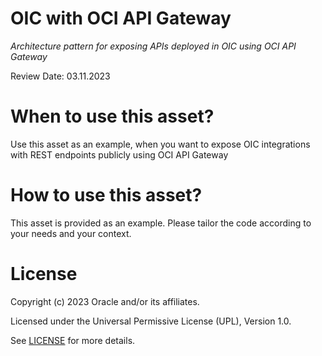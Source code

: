 # OIC with OCI API Gateway
 
*Architecture pattern for exposing APIs deployed in OIC using OCI API Gateway*

Review Date: 03.11.2023

# When to use this asset?
 
Use this asset as an example, when you want to expose OIC integrations with REST endpoints publicly using OCI API Gateway
 
# How to use this asset?
 
This asset is provided as an example. Please tailor the code according to your needs and your context.
 
# License

Copyright (c) 2023 Oracle and/or its affiliates.

Licensed under the Universal Permissive License (UPL), Version 1.0.

See [LICENSE](https://github.com/oracle-devrel/technology-engineering/blob/main/LICENSE) for more details.
